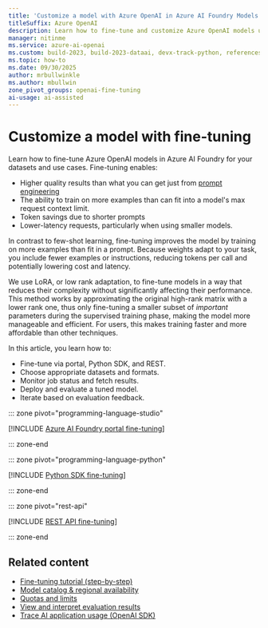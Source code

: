 ```yaml
---
title: 'Customize a model with Azure OpenAI in Azure AI Foundry Models'
titleSuffix: Azure OpenAI
description: Learn how to fine-tune and customize Azure OpenAI models using Python, REST APIs, or Azure AI Foundry portal. Improve model performance with LoRA adaptation and custom datasets.
manager: nitinme
ms.service: azure-ai-openai
ms.custom: build-2023, build-2023-dataai, devx-track-python, references_regions
ms.topic: how-to
ms.date: 09/30/2025
author: mrbullwinkle
ms.author: mbullwin
zone_pivot_groups: openai-fine-tuning
ai-usage: ai-assisted
---
```


# Customize a model with fine-tuning

Learn how to fine-tune Azure OpenAI models in Azure AI Foundry for your datasets and use cases. Fine-tuning enables:

- Higher quality results than what you can get just from [prompt engineering](../concepts/prompt-engineering.md)
- The ability to train on more examples than can fit into a model's max request context limit.
- Token savings due to shorter prompts
- Lower-latency requests, particularly when using smaller models.

In contrast to few-shot learning, fine-tuning improves the model by training on more examples than fit in a prompt. Because weights adapt to your task, you include fewer examples or instructions, reducing tokens per call and potentially lowering cost and latency.

We use LoRA, or low rank adaptation, to fine-tune models in a way that reduces their complexity without significantly affecting their performance. This method works by approximating the original high-rank matrix with a lower rank one, thus only fine-tuning a smaller subset of *important* parameters during the supervised training phase, making the model more manageable and efficient. For users, this makes training faster and more affordable than other techniques.

In this article, you learn how to:

- Fine-tune via portal, Python SDK, and REST.
- Choose appropriate datasets and formats.
- Monitor job status and fetch results.
- Deploy and evaluate a tuned model.
- Iterate based on evaluation feedback.

::: zone pivot="programming-language-studio"

[!INCLUDE [Azure AI Foundry portal fine-tuning](../includes/fine-tuning-unified.md)]

::: zone-end

::: zone pivot="programming-language-python"

[!INCLUDE [Python SDK fine-tuning](../includes/fine-tuning-python.md)]

::: zone-end

::: zone pivot="rest-api"

[!INCLUDE [REST API fine-tuning](../includes/fine-tuning-rest.md)]

::: zone-end

## Related content

- [Fine-tuning tutorial (step-by-step)](../tutorials/fine-tune.md)
- [Model catalog & regional availability](../concepts/models.md)
- [Quotas and limits](../quotas-limits.md)
- [View and interpret evaluation results](../../how-to/evaluate-results.md)
- [Trace AI application usage (OpenAI SDK)](../../how-to/develop/trace-application.md)
